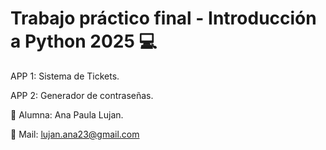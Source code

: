 # Trabajo práctico final - Introducción a Python 2025 💻

APP 1: Sistema de Tickets.

APP 2: Generador de contraseñas.


  
   
👩 Alumna: Ana Paula Lujan.

📧 Mail: lujan.ana23@gmail.com
